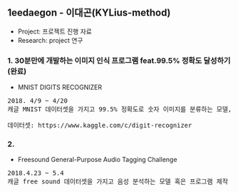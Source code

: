 ## 1eedaegon - 이대곤(KYLius-method)
- Project: 프로젝트 진행 자료
- Research: project 연구
### 1. 30분만에 개발하는 이미지 인식 프로그램 feat.99.5% 정확도 달성하기(완료)
- MNIST DIGITS RECOGNIZER 
<pre>
2018. 4/9 ~ 4/20
캐글 MNIST 데이터셋을 가지고 99.5% 정확도로 숫자 이미지를 분류하는 모델, 프로그램을 만듬(Tensorflow, CNN 활용). <br>
데이터셋: https://www.kaggle.com/c/digit-recognizer
</pre>

### 2. 
- Freesound General-Purpose Audio Tagging Challenge 
<pre>
2018.4.23 ~ 5.4
캐글 free sound 데이터셋을 가지고 음성 분석하는 모델 혹은 프로그램 제작
</pre>
